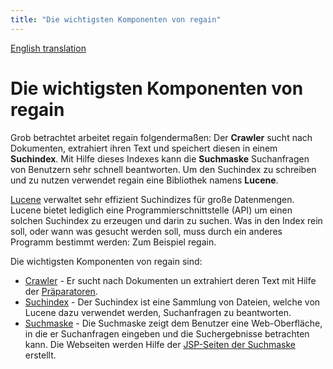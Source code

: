 ```yaml
---
title: "Die wichtigsten Komponenten von regain"
---
```


[English translation](/en/components/)

Die wichtigsten Komponenten von regain
======================================

Grob betrachtet arbeitet regain folgendermaßen: Der **Crawler** sucht nach Dokumenten, extrahiert ihren Text und speichert diesen in einem **Suchindex**. Mit Hilfe dieses Indexes kann die **Suchmaske** Suchanfragen von Benutzern sehr schnell beantworten. Um den Suchindex zu schreiben und zu nutzen verwendet regain eine Bibliothek namens **Lucene**.

[Lucene](http://lucene.apache.org/) verwaltet sehr effizient Suchindizes für große Datenmengen. Lucene bietet lediglich eine Programmierschnittstelle (API) um einen solchen Suchindex zu erzeugen und darin zu suchen. Was in den Index rein soll, oder wann was gesucht werden soll, muss durch ein anderes Programm bestimmt werden: Zum Beispiel regain.

Die wichtigsten Komponenten von regain sind:
  * [Crawler](/de/components/crawler/) - Er sucht nach Dokumenten un extrahiert deren Text mit Hilfe der [Präparatoren](/de/components/preparator/).
  * [Suchindex](/de/components/search_index/) - Der Suchindex ist eine Sammlung von Dateien, welche von Lucene dazu verwendet werden, Suchanfragen zu beantworten.
  * [Suchmaske](/de/components/search_mask/) - Die Suchmaske zeigt dem Benutzer eine Web-Oberfläche, in die er Suchanfragen eingeben und die Suchergebnisse betrachten kann. Die Webseiten werden Hilfe der [JSP-Seiten der Suchmaske](/de/components/search_mask_jsp_pages/) erstellt.
